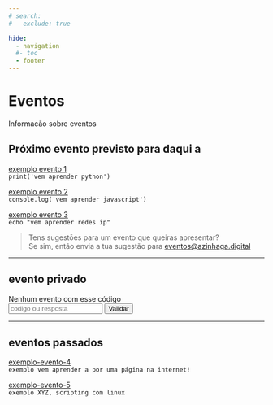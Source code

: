 ```yaml
---
# search:
#   exclude: true

hide:
  - navigation
  #- toc
  - footer
---
```


# Eventos

Informacão sobre eventos

<div class="container">
  <section id="countdown">
    <!-- Display the countdown timer in an element -->
    <h2>Próximo evento previsto para daqui a <strong><span class="timer" id="TIMER" style="font-size: 30px"></span></strong></h2>
  </section>
</div>
<script src="/eventos/js/count-down-timer.js"></script>

[exemplo evento 1](/eventos/#1)  
`print('vem aprender python')`

[exemplo evento 2](/eventos/#2)  
`console.log('vem aprender javascript')`

[exemplo evento 3](/eventos/#3)  
`echo "vem aprender redes ip"`

> Tens sugestōes para um evento que queiras apresentar?  
> Se sim, então envia a tua sugestão para [eventos@azinhaga.digital](mailto:aventos@azinhaga.digital)

---

## evento privado

<div class="protected">
    <div class="protected__alert" data-id="alert">Nenhum evento com esse código</div>
    <div class="protected__content">
        <input class="protected__content__input" data-id="password" type="text" placeholder="codigo ou resposta" />
        <button data-id="button" type="button" class="protected__content__btn">Validar</button>
    </div>
</div>

<link rel="stylesheet" href="/eventos/css/check-my-password.css">
<script type="text/javascript" src="https://cdnjs.cloudflare.com/ajax/libs/js-sha1/0.6.0/sha1.min.js"></script>
<script type="text/javascript" src="/eventos/js/check-my-password.js"></script>

---

## eventos passados

[exemplo-evento-4](/eventos/#4)  
`exemplo vem aprender a por uma página na internet!`

[exemplo-evento-5](/eventos/#5)  
`exemplo XYZ, scripting com linux`
